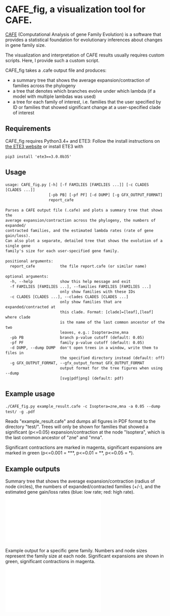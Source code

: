 CAFE_fig, a visualization tool for CAFE.
=========

[CAFE](https://hahnlab.github.io/CAFE/) (Computational Analysis of gene Family
Evolution) is a software that provides a statistical foundation for evolutionary
inferences about changes in gene family size.

The visualization and interpretation of CAFE results usually requires custom
scripts. Here, I provide such a custom script.

CAFE_fig takes a .cafe output file and produces:
- a summary tree that shows the average expansion/contraction of families across the phylogeny
- a tree that denotes which branches evolve under which lambda (if a model with multiple lambdas was used)
- a tree for each family of interest, i.e. families that the user specified by ID or families that showed significant change at a user-specified clade of interest



Requirements
------------


CAFE_fig requires Python3.4+ and ETE3:
Follow the install instructions on [the ETE3 website](http://etetoolkit.org/) or
install ETE3 with

`pip3 install 'ete3==3.0.0b35'`


Usage
------------

```
usage: CAFE_fig.py [-h] [-f FAMILIES [FAMILIES ...]] [-c CLADES [CLADES ...]]
                   [-pb PB] [-pf PF] [-d DUMP] [-g GFX_OUTPUT_FORMAT]
                   report_cafe

Parses a CAFE output file (.cafe) and plots a summary tree that shows the
average expansion/contraction across the phylogeny, the numbers of expanded/
contracted families, and the estimated lambda rates (rate of gene gain/loss).
Can also plot a separate, detailed tree that shows the evolution of a single gene
family's size for each user-specified gene family.

positional arguments:
  report_cafe           the file report.cafe (or similar name)

optional arguments:
  -h, --help            show this help message and exit
  -f FAMILIES [FAMILIES ...], --families FAMILIES [FAMILIES ...]
                        only show families with these IDs
  -c CLADES [CLADES ...], --clades CLADES [CLADES ...]
                        only show families that are expanded/contracted at
                        this clade. Format: [clade]=[leaf],[leaf] where clade
                        is the name of the last common ancestor of the two
                        leaves, e.g.: Isoptera=zne,mna
  -pb PB                branch p-value cutoff (default: 0.05)
  -pf PF                family p-value cutoff (default: 0.05)
  -d DUMP, --dump DUMP  don't open trees in a window, write them to files in
                        the specified directory instead (default: off)
  -g GFX_OUTPUT_FORMAT, --gfx_output_format GFX_OUTPUT_FORMAT
                        output format for the tree figures when using --dump
                        [svg|pdf|png] (default: pdf)
```

Example usage
------------

`./CAFE_fig.py example_result.cafe -c Isoptera=zne,mna -a 0.05 --dump test/ -g .pdf`

Reads "example_result.cafe" and dumps all figures in PDF format to the directory "test/". Trees will only be shown for families that showed a significant (p<=0.05) expansion/contraction at the node "Isoptera", which is the last common ancestor of "zne" and "mna".

Significant contractions are marked in magenta, significant expansions are marked in green (p<=0.001 = \*\*\*, p<=0.01 = \*\*, p<=0.05 = \*).


Example outputs
------------

Summary tree that shows the average expansion/contraction (radius of node circles),
the numbers of expanded/contracted families (+/-), and the estimated gene gain/loss
rates (blue: low rate; red: high rate).
![example_tree](screenshots/expansions_contractions.pdf)

Example output for a specific gene family. Numbers and node sizes represent the family size at each node.
Significant expansions are shown in green, significant contractions in magenta.
![example_tree](screenshots/Ir_group_B.pdf)
